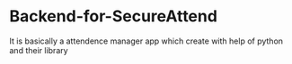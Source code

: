 # Backend-for-SecureAttend
It is basically a attendence manager app which create with help of python and their library
